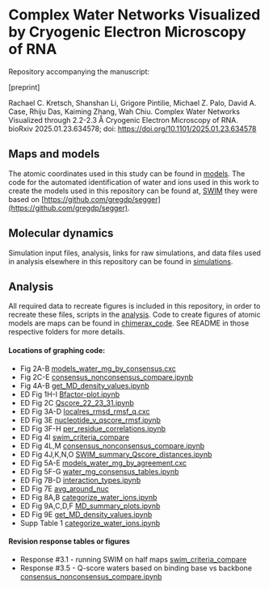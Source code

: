 # Complex Water Networks Visualized by Cryogenic Electron Microscopy of RNA

Repository accompanying the manuscript: 

[preprint]

Rachael C. Kretsch, Shanshan Li, Grigore Pintilie, Michael Z. Palo, David A. Case, Rhiju Das, Kaiming Zhang, Wah Chiu. Complex Water Networks Visualized through 2.2-2.3 Å Cryogenic Electron Microscopy of RNA. bioRxiv 2025.01.23.634578; doi: https://doi.org/10.1101/2025.01.23.634578

## Maps and models

The atomic coordinates used in this study can be found in [models](models). The code for the automated identification of water and ions used in this work to create the models used in this repository can be found at, [SWIM](models/SWIM) they were based on [https://github.com/gregdp/segger](https://github.com/gregdp/segger).

## Molecular dynamics
Simulation input files, analysis, links for raw simulations, and data files used in analysis elsewhere in this repository can be found in [simulations](simulations).

## Analysis
All required data to recreate figures is included in this repository, in order to recreate these files, scripts in the [analysis](analysis). Code to create figures of atomic models are maps can be found in [chimerax_code](chimerax_code). See README in those respective folders for more details.

#### Locations of graphing code:

- Fig 2A-B [models_water_mg_by_consensus.cxc](chimerax_code/models_water_mg_by_consensus.cxc)
- Fig 2C-E [consensus_nonconsensus_compare.ipynb](analysis/water_consensus/consensus_nonconsensus_compare.ipynb)
- Fig 4A-B  [get_MD_density_values.ipynb](analysis/simulations/get_MD_density_values.ipynb)
- ED Fig 1H-I [Bfactor-plot.ipynb](analysis/bfactor/Bfactor-plot.ipynb)
- ED Fig 2C [Qscore_22_23_31.ipynb](analysis/per_residue_comparison/Qscore_22_23_31.ipynb)
- ED Fig 3A-D [localres_rmsd_rmsf_q.cxc](chimerax_code/localres_rmsd_rmsf_q.cxc)
- ED Fig 3E [nucleotide_v_qscore_rmsf.ipynb](analysis/per_residue_comparison/nucleotide_v_qscore_rmsf.ipynb)
- ED Fig 3F-H [per_residue_correlations.ipynb](analysis/per_residue_comparison/per_residue_correlations.ipynb)
- ED Fig 4I [swim_criteria_compare](analysis/water_consensus/swim_criteria_compare)
- ED Fig 4L,M [consensus_nonconsensus_compare.ipynb](analysis/water_consensus/consensus_nonconsensus_compare.ipynb)
- ED Fig 4J,K,N,O [SWIM_summary_Qscore_distances.ipynb](analysis/binding_motifs/SWIM_summary_Qscore_distances.ipynb)
- ED Fig 5A-E [models_water_mg_by_agreement.cxc](chimerax_code/models_water_mg_by_agreement.cxc)
- ED Fig 5F-G [water_mg_consensus_tables.ipynb](analysis/water_consensus/water_mg_consensus_tables.ipynb)
- ED Fig 7B-D [interaction_types.ipynb](analysis/binding_motifs/interaction_types.ipynb)
- ED Fig 7E [avg_around_nuc](chimerax_code/avg_around_nuc)
- ED Fig 8A,B [categorize_water_ions.ipynb](analysis/water_consensus/categorize_water_ions.ipynb)
- ED Fig 9A,C,D,F [MD_summary_plots.ipynb](analysis/simulations/MD_summary_plots.ipynb)
- ED Fig 9E [get_MD_density_values.ipynb](analysis/simulations/get_MD_density_values.ipynb)
- Supp Table 1 [categorize_water_ions.ipynb](analysis/water_consensus/categorize_water_ions.ipynb)

#### Revision response tables or figures
- Response #3.1 - running SWIM on half maps [swim_criteria_compare](analysis/water_consensus/swim_criteria_compare)
- Response #3.5 - Q-score waters based on binding base vs backbone [consensus_nonconsensus_compare.ipynb](analysis/water_consensus/consensus_nonconsensus_compare.ipynb)